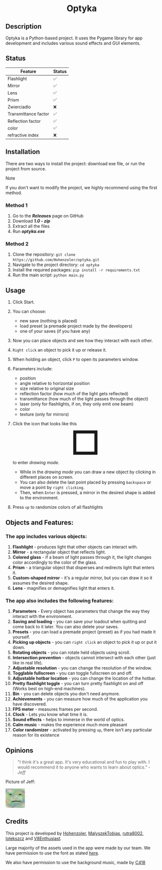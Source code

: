 <div align="center">
   
# Optyka

</div>

## Description
Optyka is a Python-based project. It uses the Pygame library for app development and includes various sound effects and GUI elements.

## Status
| Feature              | Status |
|----------------------|--------|
| Flashlight           | ✅      |
| Mirror               | ✅      |
| Lens                 | ✅      |
| Prism                | ✅      |
| Zwierciadlo          | ❌      |
| Transmittance factor | ✅      |
| Reflection factor    | ✅      |
| color                | ✅      |
| refractive index     | ❌      |

## Installation
There are two ways to install the project: download exe file, or run the project from source.

> [!NOTE]
> If you don't want to modify the project, we highly recommend using the first method.

### Method 1
1. Go to the ***Releases*** page on GitHub
2. Download ***1.0 - zip***
3. Extract all the files
4. Run ***optyka.exe***

### Method 2
1. Clone the repository: `git clone https://github.com/Hohenzoler/optyka.git`
2. Navigate to the project directory: `cd optyka`
3. Install the required packages: `pip install -r requirements.txt`
4. Run the main script: `python main.py`


## Usage
1. Click Start.
2. You can choose:
   - new save (nothing is placed)
   - load preset (a premade project made by the developers)
   - one of your saves (if you have any)
3. Now you can place objects and see how they interact with each other.
4. `Right click` an object to pick it up or release it.
5. When holding an object, click `P` to open its parameters window.
6. Parameters include:
   - position
   - angle relative to horizontal position
   - size relative to original size
   - reflection factor (how much of the light gets reflected)
   - transmittance (how much of the light passes through the object)
   - laser (only for flashlights, if on, they only emit one beam)
   - color 
   - texture (only for mirrors)
7. Click the icon that looks like this <p align="center"><img width="60" height="60" border = 10 src="https://github.com/Hohenzoler/optyka/blob/main/images/topopisy.png"></p>to enter _drawing mode_.


   - While in the _drawing mode_ you can draw a new object by clicking in different places on screen.
   - You can also delete the last point placed by pressing `backspace` or move a point by `right clicking`.
   - Then, when `Enter` is pressed, a mirror in the desired shape is added to the environment.
8. Press `up` to randomize colors of all flashlights



## Objects and Features:
### The app includes various objects:
1. **Flashlight** - produces light that other objects can interact with.
2. **Mirror** - a rectangular object that reflects light.
3. **Colored glass** - if a beam of light passes through it, the light changes color accordingly to the color of the glass.
4. **Prism** - a triangular object that disperses and redirects light that enters it.
5. **Custom-shaped mirror** - it's a regular mirror, but you can draw it so it assumes the desired shape.
6. **Lens** - magnifies or demagnifies light that enters it.

### The app also includes the following features:
1. **Parameters** - Every object has parameters that change the way they interact with the environment.
2. **Saving and loading** - you can save your loadout when quitting and come back to it later. You can also delete your saves.
3. **Presets** - you can load a premade project (preset) as if you had made it yourself.
4. **Picking up objects** - you can `right click` an object to pick it up or put it down.
4. **Rotating objects** - you can rotate held objects using scroll.
5. **Intersection prevention** - objects cannot intersect with each other (just like in real life).
6. **Adjustable resolution** - you can change the resolution of the window.
7. **Togglable fullscreen** - you can toggle fullscreen on and off.
8. **Adjustable hotbar location** - you can change the location of the hotbar.
9. **Pretty flashlight toggle** - you can turn pretty flashlight on and off (Works best on high-end machines).
10. **Bin** - you can delete objects you don't need anymore.
11. **Achievements** - you can measure how much of the application you have discovered.
12. **FPS meter** - measures frames per second.
13. **Clock** - Lets you know what time it is.
14. **Sound effects** - helps to immerse in the world of optics.
15. **Calm music** - makes the experience much more pleasant
16. **Color randomizer** - activated by pressing `up`, there isn't any particular reason for its existence

## Opinions
> "I think it's a great app. It's very educational and fun to play with. I would recommend it to anyone who wants to learn about optics." - *Jeff*

Picture of Jeff:

![Jeff](images/Jeff.png)

## Credits
This project is developed by [Hohenzoler](https://github.com/Hohenzoler), [MalyszekTobias](https://github.com/MalyszekTobias), [rutra8002](https://github.com/rutra8002), [lolekszcz](https://github.com/lolekszcz) and [V8Enthusiast](https://github.com/V8Enthusiast).

Large majority of the assets used in the app were made by our team.
We have permission to use the font as stated [here](https://www.dafont.com/junegull.font).

We also have permission to use the background music, made by [C418](https://www.youtube.com/watch?v=XuZDeT8zI5c&ab_channel=C418-Topic)
